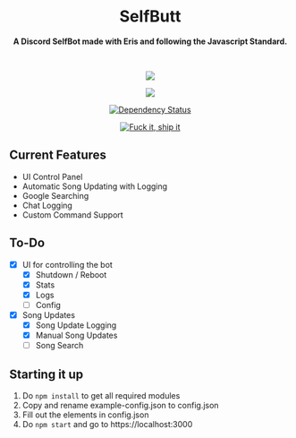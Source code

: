 <div align="center">
  <h1 align="center">SelfButt</h1>
	<p align="center">
		<strong>A Discord SelfBot made with Eris and following the Javascript Standard.</strong>
	</p>
	<br/>
  <p align="center">
    <a href="https://github.com/feross/standard"><img src="https://cdn.rawgit.com/feross/standard/master/badge.svg"></a>
	</p>
  <p align="center">
    <a href="https://circleci.com/gh/Kizzaris/selfbutt"><img src="https://circleci.com/gh/Kizzaris/selfbutt/tree/master.svg?style=svg&circle-token=a9d3bb657f2bff6ca4ffdbf125ceaf902f969a1f"></a>
	</p>
  <p align="center">
    <a href='https://gemnasium.com/github.com/Kizzaris/selfbutt'><img src="https://gemnasium.com/badges/github.com/Kizzaris/selfbutt.svg" alt="Dependency Status" /></a>
	</p>
  <p align="center">
    <a href='https://forthebadge.com/'><img src="http://forthebadge.com/images/badges/fuck-it-ship-it.svg" alt="Fuck it, ship it" /></a>
  </p>
</div>

Current Features
------	
* UI Control Panel
* Automatic Song Updating with Logging
* Google Searching
* Chat Logging
* Custom Command Support

To-Do
------
- [X] UI for controlling the bot
  - [X] Shutdown / Reboot
  - [X] Stats
  - [X] Logs
  - [ ] Config
- [X] Song Updates
	- [X] Song Update Logging
	- [X] Manual Song Updates
	- [ ] Song Search

Starting it up
------
1. Do `npm install` to get all required modules
2. Copy and rename example-config.json to config.json 
3. Fill out the elements in config.json
4. Do `npm start` and go to https://localhost:3000


